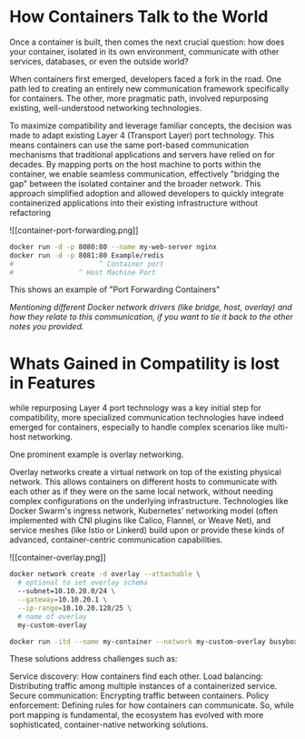 # How Containers Talk to the World

Once a container is built, then comes the next crucial question: how does your container, isolated in its own environment, communicate with other services, databases, or even the outside world?

When containers first emerged, developers faced a fork in the road. One path led to creating an entirely new communication framework specifically for containers. The other, more pragmatic path, involved repurposing existing, well-understood networking technologies.

To maximize compatibility and leverage familiar concepts, the decision was made to adapt existing Layer 4 (Transport Layer) port technology. This means containers can use the same port-based communication mechanisms that traditional applications and servers have relied on for decades. By mapping ports on the host machine to ports within the container, we enable seamless communication, effectively "bridging the gap" between the isolated container and the broader network. This approach simplified adoption and allowed developers to quickly integrate containerized applications into their existing infrastructure without refactoring

![[container-port-forwarding.png]]
```bash
docker run -d -p 8080:80 --name my-web-server nginx
docker run -d -p 8081:80 Example/redis
#                     ^ Container port
#                ^ Host Machine Port
```
This shows an example of "Port Forwarding Containers"

*Mentioning different Docker network drivers (like bridge, host, overlay) and how they relate to this communication, if you want to tie it back to the other notes you provided.*


# Whats Gained in Compatility is lost in Features

while repurposing Layer 4 port technology was a key initial step for compatibility, more specialized communication technologies have indeed emerged for containers, especially to handle complex scenarios like multi-host networking.

One prominent example is overlay networking.

Overlay networks create a virtual network on top of the existing physical network. This allows containers on different hosts to communicate with each other as if they were on the same local network, without needing complex configurations on the underlying infrastructure. Technologies like Docker Swarm's ingress network, Kubernetes' networking model (often implemented with CNI plugins like Calico, Flannel, or Weave Net), and service meshes (like Istio or Linkerd) build upon or provide these kinds of advanced, container-centric communication capabilities.

![[container-overlay.png]]
```bash
docker network create -d overlay --attachable \
  # optional to set overlay schema
  --subnet=10.10.20.0/24 \
  --gateway=10.10.20.1 \
  --ip-range=10.10.20.128/25 \
  # name of overlay
  my-custom-overlay

docker run -itd --name my-container --network my-custom-overlay busybox
```


These solutions address challenges such as:

Service discovery: How containers find each other.
Load balancing: Distributing traffic among multiple instances of a containerized service.
Secure communication: Encrypting traffic between containers.
Policy enforcement: Defining rules for how containers can communicate.
So, while port mapping is fundamental, the ecosystem has evolved with more sophisticated, container-native networking solutions.